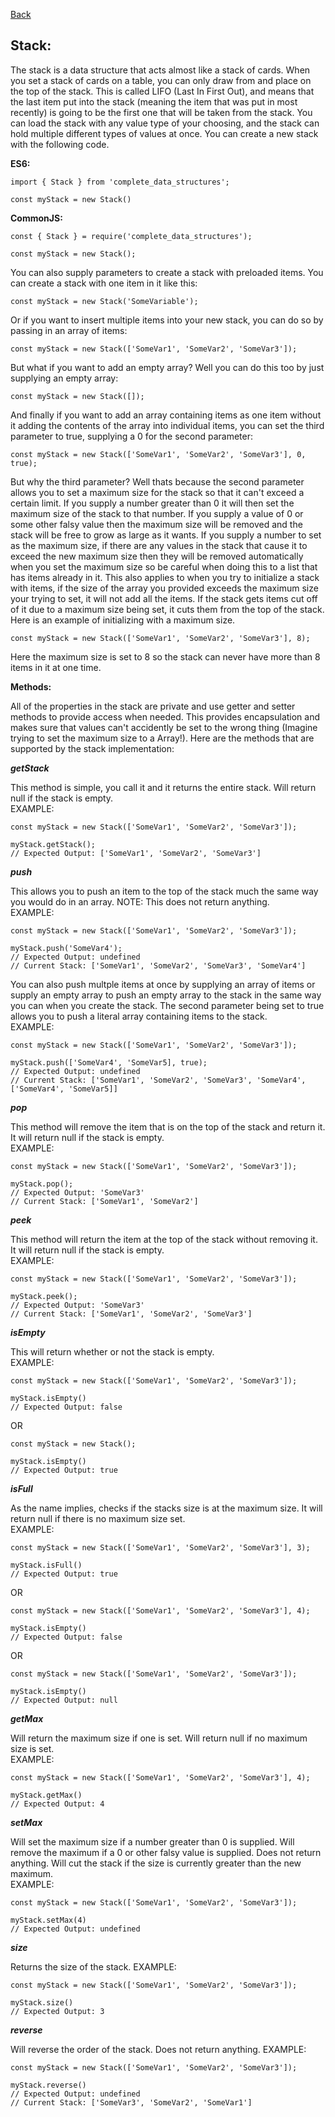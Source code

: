[Back](../../../README.md)

## Stack:

The stack is a data structure that acts almost like a stack of cards. When you set a stack of cards on a table, you can only draw from and place on the top of the stack. This is called LIFO (Last In First Out), and means that the last item put into the stack (meaning the item that was put in most recently) is going to be the first one that will be taken from the stack. You can load the stack with any value type of your choosing, and the stack can hold multiple different types of values at once.
You can create a new stack with the following code.    
    
**ES6:**    

    import { Stack } from 'complete_data_structures';

    const myStack = new Stack()

**CommonJS:**    

    const { Stack } = require('complete_data_structures');

    const myStack = new Stack();
    
You can also supply parameters to create a stack with preloaded items. You can create a stack with one item in it like this:    

    const myStack = new Stack('SomeVariable');

Or if you want to insert multiple items into your new stack, you can do so by passing in an array of items:

    const myStack = new Stack(['SomeVar1', 'SomeVar2', 'SomeVar3']);

But what if you want to add an empty array? Well you can do this too by just supplying an empty array:

    const myStack = new Stack([]);

And finally if you want to add an array containing items as one item without it adding the contents of the array into individual items, you can set the third parameter to true, supplying a 0 for the second parameter:

    const myStack = new Stack(['SomeVar1', 'SomeVar2', 'SomeVar3'], 0, true);

But why the third parameter? Well thats because the second parameter allows you to set a maximum size for the stack so that it can't exceed a certain limit. If you supply a number greater than 0 it will then set the maximum size of the stack to that number. If you supply a value of 0 or some other falsy value then the maximum size will be removed and the stack will be free to grow as large as it wants. If you supply a number to set as the maximum size, if there are any values in the stack that cause it to exceed the new maximum size then they will be removed automatically when you set the maximum size so be careful when doing this to a list that has items already in it. This also applies to when you try to initialize a stack with items, if the size of the array you provided exceeds the maximum size your trying to set, it will not add all the items. If the stack gets items cut off of it due to a maximum size being set, it cuts them from the top of the stack. Here is an example of initializing with a maximum size.

    const myStack = new Stack(['SomeVar1', 'SomeVar2', 'SomeVar3'], 8);

Here the maximum size is set to 8 so the stack can never have more than 8 items in it at one time.    
    
**Methods:**

All of the properties in the stack are private and use getter and setter methods to provide access when needed. This provides encapsulation and makes sure that values can't accidently be set to the wrong thing (Imagine trying to set the maximum size to a Array!). Here are the methods that are supported by the stack implementation:

***getStack***

This method is simple, you call it and it returns the entire stack. Will return null if the stack is empty.    
EXAMPLE:

    const myStack = new Stack(['SomeVar1', 'SomeVar2', 'SomeVar3']);

    myStack.getStack();
    // Expected Output: ['SomeVar1', 'SomeVar2', 'SomeVar3']

***push***

This allows you to push an item to the top of the stack much the same way you would do in an array. NOTE: This does not return anything.    
EXAMPLE:

    const myStack = new Stack(['SomeVar1', 'SomeVar2', 'SomeVar3']);

    myStack.push('SomeVar4');
    // Expected Output: undefined
    // Current Stack: ['SomeVar1', 'SomeVar2', 'SomeVar3', 'SomeVar4']

You can also push multple items at once by supplying an array of items or supply an empty array to push an empty array to the stack in the same way you can when you create the stack. The second parameter being set to true allows you to push a literal array containing items to the stack.    
EXAMPLE:

    const myStack = new Stack(['SomeVar1', 'SomeVar2', 'SomeVar3']);

    myStack.push(['SomeVar4', 'SomeVar5], true);
    // Expected Output: undefined
    // Current Stack: ['SomeVar1', 'SomeVar2', 'SomeVar3', 'SomeVar4', ['SomeVar4', 'SomeVar5]]

***pop***

This method will remove the item that is on the top of the stack and return it. It will return null if the stack is empty.    
EXAMPLE:

    const myStack = new Stack(['SomeVar1', 'SomeVar2', 'SomeVar3']);

    myStack.pop();
    // Expected Output: 'SomeVar3'
    // Current Stack: ['SomeVar1', 'SomeVar2']

***peek***

This method will return the item at the top of the stack without removing it. It will return null if the stack is empty.    
EXAMPLE:

    const myStack = new Stack(['SomeVar1', 'SomeVar2', 'SomeVar3']);

    myStack.peek();
    // Expected Output: 'SomeVar3'
    // Current Stack: ['SomeVar1', 'SomeVar2', 'SomeVar3']

***isEmpty***

This will return whether or not the stack is empty.    
EXAMPLE:

    const myStack = new Stack(['SomeVar1', 'SomeVar2', 'SomeVar3']);

    myStack.isEmpty()
    // Expected Output: false

OR    

    const myStack = new Stack();

    myStack.isEmpty()
    // Expected Output: true

***isFull***

As the name implies, checks if the stacks size is at the maximum size. It will return null if there is no maximum size set.    
EXAMPLE:

    const myStack = new Stack(['SomeVar1', 'SomeVar2', 'SomeVar3'], 3);

    myStack.isFull()
    // Expected Output: true

OR    

    const myStack = new Stack(['SomeVar1', 'SomeVar2', 'SomeVar3'], 4);

    myStack.isEmpty()
    // Expected Output: false

OR    

    const myStack = new Stack(['SomeVar1', 'SomeVar2', 'SomeVar3']);

    myStack.isEmpty()
    // Expected Output: null

***getMax***

Will return the maximum size if one is set. Will return null if no maximum size is set.    
EXAMPLE:

    const myStack = new Stack(['SomeVar1', 'SomeVar2', 'SomeVar3'], 4);

    myStack.getMax()
    // Expected Output: 4

***setMax***

Will set the maximum size if a number greater than 0 is supplied. Will remove the maximum if a 0 or other falsy value is supplied. Does not return anything. Will cut the stack if the size is currently greater than the new maximum.    
EXAMPLE:

    const myStack = new Stack(['SomeVar1', 'SomeVar2', 'SomeVar3']);

    myStack.setMax(4)
    // Expected Output: undefined

***size***

Returns the size of the stack.
EXAMPLE:

    const myStack = new Stack(['SomeVar1', 'SomeVar2', 'SomeVar3']);

    myStack.size()
    // Expected Output: 3

***reverse***

Will reverse the order of the stack. Does not return anything.
EXAMPLE:

    const myStack = new Stack(['SomeVar1', 'SomeVar2', 'SomeVar3']);

    myStack.reverse()
    // Expected Output: undefined
    // Current Stack: ['SomeVar3', 'SomeVar2', 'SomeVar1']